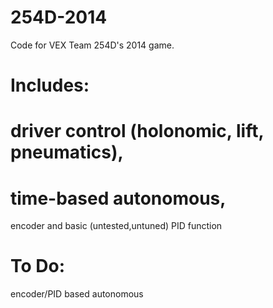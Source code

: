 254D-2014
=========
Code for VEX Team 254D's 2014 game.

Includes:
=
driver control (holonomic, lift, pneumatics),
=
time-based autonomous,
=
encoder and basic (untested,untuned) PID function

To Do:
=
encoder/PID based autonomous

